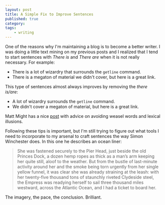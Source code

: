 ```yaml
---
layout: post
title: A Simple Fix to Improve Sentences
published: true
category:
tags:
    - writing
---
```


One of the reasons why I'm maintaining a blog is to become a better writer. I was doing a little text mining on my previous posts and I realized that I tend to start sentences with *There is* and *There are* when it is not really necessary. For example:

* There is a lot of wizardry that surrounds the `getline` command.
* There is a megaton of material we didn't cover, but here is a great link.

This type of sentences almost always improves by removing the *there is/are*:

* A lot of wizardry surrounds the `getline` command.
* We didn't cover a megaton of material, but here is a great link.

Matt Might has a nice [post](http://matt.might.net/articles/shell-scripts-for-passive-voice-weasel-words-duplicates/) with advice on avoiding weasel words and lexical illusions.

Following these tips is important, but I'm still trying to figure out what tools I need to incorporate to my arsenal to craft sentences the way Simon Winchester does. In this one he describes an ocean liner:

> She was fastened securely to the Pier Head, just beside the old Princes Dock, a dozen hemp ropes as thick as a man’s arm keeping her quite still, aloof to the weather. But from the bustle of last-minute activity around her and the smoke being torn urgently from her single yellow funnel, it was clear she was already straining at the leash: with her twenty-five thousand tons of staunchly riveted Clydeside steel, the Empress was readying herself to sail three thousand miles westward, across the Atlantic Ocean, and I had a ticket to board her.

The imagery, the pace, the conclusion. Brilliant.
